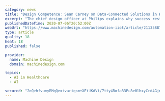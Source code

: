 ```yaml
---
category: news
title: "Design Competence: Sean Carney on Data-Connected Solutions in Healthcare"
excerpt: "The chief design officer at Philips explains why success rests on AI-powered medtech solutions. During a time of quarantine, moving an in-person conference to an online platform is a prudent move. Sean Carney,"
publishedDateTime: 2020-07-06T20:52:00Z
webUrl: "https://www.machinedesign.com/automation-iiot/article/21135887/design-competence-sean-carney-on-dataconnected-solutions-in-healthcare"
type: article
quality: 18
heat: 18
published: false

provider:
  name: Machine Design
  domain: machinedesign.com

topics:
  - AI in Healthcare
  - AI

secured: "2oQehfvumyRMqQextvariqsm+XEiUKdVt/7tty4Bofa33Pu8e0lhxyCrd4GjmX145QgSQzPF2eUQSriAJF3H1utqOytkCywEmP5ktfveapqwhO9MEHwz+tw09WoQcpLIhdunVarLkjSSTx6kWOJ6lwO4YlloH7VAFZMt+GbdS9Jkf261TjRUjoXWHyBQSI8BDKwD6bJaBKGc8PCwGuZbQ2uBdcIDTaEDP+LsAbGMR9kfKfB2pVKeHEoKI9Cfp00BkrLINKjkyCGp+Q7iMeqdGbR05sUr18BpB/BEGe6hcQWGrcvBZ62XSK6b13ZU8zX0N7A+u8si+fgfuriE2LJVmw==;zO5txLvbNDZzR7Y2xSESsw=="
---
```



